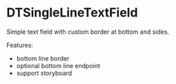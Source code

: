 # DTSingleLineTextField

Simple text field with custom border at bottom and sides.

Features:

* bottom line border
* optional bottom line endpoint
* support storyboard
